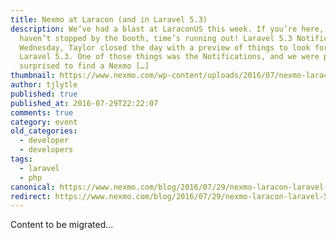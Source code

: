 ```yaml
---
title: Nexmo at Laracon (and in Laravel 5.3)
description: We’ve had a blast at LaraconUS this week. If you’re here, and
  haven’t stopped by the booth, time’s running out! Laravel 5.3 Notifications
  Wednesday, Taylor closed the day with a preview of things to look for in
  Laravel 5.3. One of those things was the Notifications, and we were pleasantly
  surprised to find a Nexmo […]
thumbnail: https://www.nexmo.com/wp-content/uploads/2016/07/nexmo-laracon-laravel.jpg
author: tjlytle
published: true
published_at: 2016-07-29T22:22:07
comments: true
category: event
old_categories:
  - developer
  - developers
tags:
  - laravel
  - php
canonical: https://www.nexmo.com/blog/2016/07/29/nexmo-laracon-laravel-5-3-dr
redirect: https://www.nexmo.com/blog/2016/07/29/nexmo-laracon-laravel-5-3-dr
---
```

Content to be migrated...